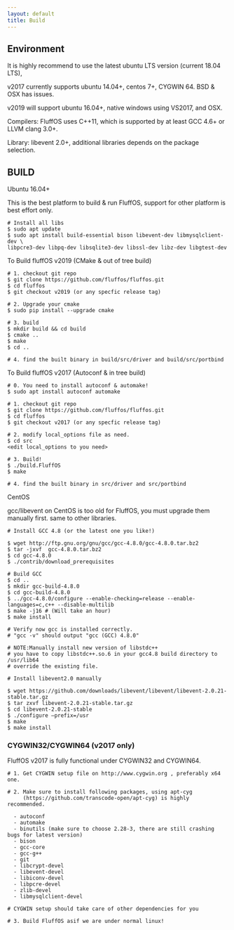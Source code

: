 ```yaml
---
layout: default
title: Build
---
```


## Environment

It is highly recommend to use the latest ubuntu LTS version (current 18.04 LTS), 

v2017 currently supports ubuntu 14.04+, centos 7+, CYGWIN 64. BSD & OSX has issues.

v2019 will support ubuntu 16.04+, native windows using VS2017, and OSX.

Compilers: FluffOS uses C++11, which is supported by at least GCC 4.6+ or LLVM clang 3.0+.

Library: libevent 2.0+, additional libraries depends on the package selection.

## BUILD

Ubuntu 16.04+

This is the best platform to build & run FluffOS, support for other platform
is best effort only.

    # Install all libs
    $ sudo apt update
    $ sudo apt install build-essential bison libevent-dev libmysqlclient-dev \ 
    libpcre3-dev libpq-dev libsqlite3-dev libssl-dev libz-dev libgtest-dev
    
To Build fluffOS v2019 (CMake & out of tree build)

    # 1. checkout git repo
    $ git clone https://github.com/fluffos/fluffos.git
    $ cd fluffos
    $ git checkout v2019 (or any specfic release tag)

    # 2. Upgrade your cmake
    $ sudo pip install --upgrade cmake
    
    # 3. build
    $ mkdir build && cd build
    $ cmake ..
    $ make
    $ cd ..
    
    # 4. find the built binary in build/src/driver and build/src/portbind

To Build fluffOS v2017 (Autoconf & in tree build)

    # 0. You need to install autoconf & automake!
    $ sudo apt install autoconf automake
   
    # 1. checkout git repo
    $ git clone https://github.com/fluffos/fluffos.git
    $ cd fluffos
    $ git checkout v2017 (or any specfic release tag)

    # 2. modify local_options file as need.
    $ cd src
    <edit local_options to you need>

    # 3. Build!
    $ ./build.FluffOS
    $ make

    # 4. find the built binary in src/driver and src/portbind

CentOS

gcc/libevent on CentOS is too old for FluffOS, you must upgrade them manually first.
same to other libraries.

    # Install GCC 4.8 (or the latest one you like!)

    $ wget http://ftp.gnu.org/gnu/gcc/gcc-4.8.0/gcc-4.8.0.tar.bz2
    $ tar -jxvf  gcc-4.8.0.tar.bz2
    $ cd gcc-4.8.0
    $ ./contrib/download_prerequisites

    # Build GCC
    $ cd ..
    $ mkdir gcc-build-4.8.0
    $ cd gcc-build-4.8.0
    $ ../gcc-4.8.0/configure --enable-checking=release --enable-languages=c,c++ --disable-multilib
    $ make -j16 # (Will take an hour)
    $ make install

    # Verify now gcc is installed correctly.
    # "gcc -v" should output "gcc (GCC) 4.8.0"

    # NOTE:Manually install new version of libstdc++
    # you have to copy libstdc++.so.6 in your gcc4.8 build directory to /usr/lib64
    # override the existing file.

    # Install libevent2.0 manually

    $ wget https://github.com/downloads/libevent/libevent/libevent-2.0.21-stable.tar.gz
    $ tar zxvf libevent-2.0.21-stable.tar.gz
    $ cd libevent-2.0.21-stable
    $ ./configure –prefix=/usr
    $ make
    $ make install
 
### CYGWIN32/CYGWIN64 (v2017 only)

FluffOS v2017 is fully functional under CYGWIN32 and CYGWIN64.

    # 1. Get CYGWIN setup file on http://www.cygwin.org , preferably x64 one.

    # 2. Make sure to install following packages, using apt-cyg
         (https://github.com/transcode-open/apt-cyg) is highly recommended. 

      - autoconf
      - automake
      - binutils (make sure to choose 2.28-3, there are still crashing bugs for latest version)
      - bison
      - gcc-core
      - gcc-g++
      - git
      - libcrypt-devel
      - libevent-devel
      - libiconv-devel
      - libpcre-devel
      - zlib-devel
      - libmysqlclient-devel

    # CYGWIN setup should take care of other dependencies for you

    # 3. Build FluffOS asif we are under normal linux!
